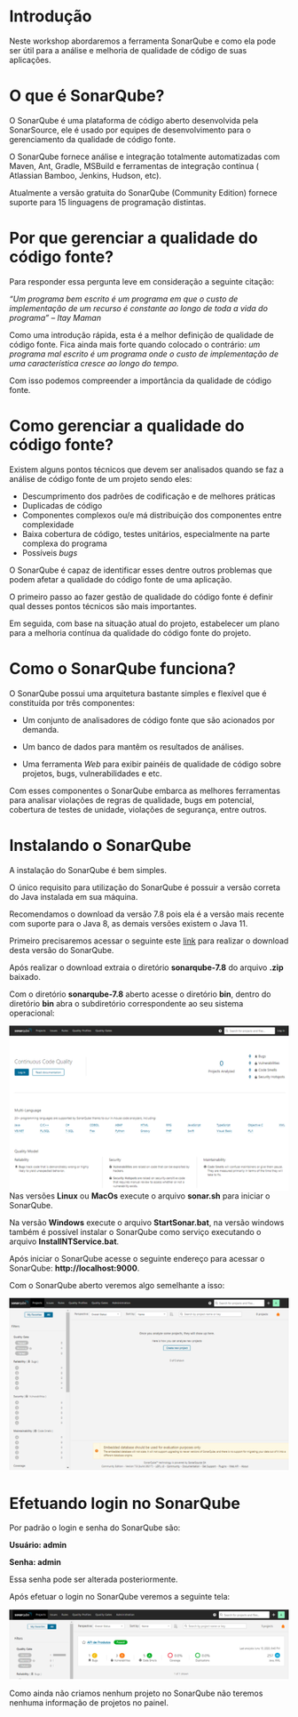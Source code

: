 # Introdução

Neste workshop abordaremos a ferramenta SonarQube e como ela pode ser útil para a análise e melhoria de qualidade de código de suas aplicações.



# O que é SonarQube?

O SonarQube é uma plataforma de código aberto desenvolvida pela SonarSource, ele é usado por equipes de desenvolvimento para o gerenciamento da qualidade de código fonte.

O SonarQube fornece análise e integração totalmente automatizadas com Maven, Ant, Gradle, MSBuild e ferramentas de integração contínua ( Atlassian Bamboo, Jenkins, Hudson, etc).

Atualmente a versão gratuita do SonarQube (Community Edition) fornece suporte para 15 linguagens de programação distintas.





# Por que gerenciar a qualidade do código fonte?

Para responder essa pergunta leve em consideração a seguinte citação:

*“Um programa bem escrito é um programa em que o custo de implementação de um recurso é constante ao longo de toda a vida do programa” – Itay Maman*

Como uma introdução rápida, esta é a melhor definição de qualidade de código fonte. Fica ainda mais forte quando colocado o contrário: *um programa mal escrito é um programa onde o custo de implementação de uma característica cresce ao longo do tempo.*

Com isso podemos compreender a importância da qualidade de código fonte.



# Como gerenciar a qualidade do código fonte?

Existem alguns pontos técnicos que devem ser analisados quando se faz a análise de código fonte de um projeto sendo eles:

- Descumprimento dos padrões de codificação e de melhores práticas
- Duplicadas de código
- Componentes complexos ou/e má distribuição dos componentes entre complexidade
- Baixa cobertura de código, testes unitários, especialmente na parte complexa do programa
- Possíveis *bugs*

O SonarQube é capaz de identificar esses dentre outros problemas que podem afetar a qualidade do código fonte de uma aplicação.

O primeiro passo ao fazer gestão de qualidade do código fonte é definir qual desses pontos técnicos são mais importantes. 

Em seguida, com base na situação atual do projeto, estabelecer um plano para a melhoria contínua da qualidade do código fonte do projeto.



# Como o SonarQube funciona?

O SonarQube possui uma arquitetura bastante simples e flexível que é constituída por três componentes:

- Um conjunto de analisadores de código fonte que são acionados por demanda.

- Um banco de dados para mantêm os resultados de análises.

- Uma ferramenta *Web* para exibir painéis de qualidade de código sobre projetos, bugs, vulnerabilidades e etc.

  

Com esses componentes o SonarQube embarca as melhores ferramentas para analisar violações de regras de qualidade, bugs em potencial, cobertura de testes de unidade, violações de segurança, entre outros.



# Instalando o SonarQube

A instalação do SonarQube é bem simples.

O único requisito para utilização do SonarQube é possuir a versão correta do Java instalada em sua máquina.

Recomendamos o download da versão 7.8 pois ela é a versão mais recente com suporte para o Java 8, as demais versões existem o Java 11.

Primeiro precisaremos acessar o seguinte este [link]( https://binaries.sonarsource.com/Distribution/sonarqube/sonarqube-7.8.zip) para realizar o download desta versão do SonarQube.  

Após realizar o download extraia o diretório **sonarqube-7.8** do arquivo **.zip** baixado.

Com o diretório **sonarqube-7.8** aberto acesse o diretório **bin**, dentro do diretório **bin** abra o subdiretório correspondente ao seu sistema operacional:

<img src="./imagens/exemplo-2.png" style="float: left"/>

Nas versões **Linux** ou **MacOs** execute o arquivo **sonar.sh** para iniciar o SonarQube.

Na versão **Windows** execute o arquivo **StartSonar.bat**, na versão windows também é possível instalar o SonarQube como serviço executando o arquivo **InstallNTService.bat**.

Após iniciar o SonarQube acesse o seguinte endereço para acessar o SonarQube: **http://localhost:9000**.

Com o SonarQube aberto veremos algo semelhante a isso:

<img src="./imagens/exemplo-3.png"/>



# Efetuando login no SonarQube

Por padrão o login e senha do SonarQube são:

**Usuário: admin**

**Senha: admin**

Essa senha pode ser alterada posteriormente.

Após efetuar o login no SonarQube veremos a seguinte tela:

<img src="./imagens/exemplo-4.png">



Como ainda não criamos nenhum projeto no SonarQube não teremos nenhuma informação de projetos no painel.

